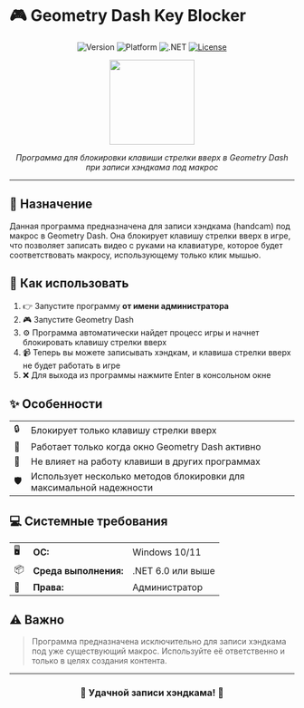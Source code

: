 # 🎮 Geometry Dash Key Blocker

<div align="center">

![Version](https://img.shields.io/badge/version-1.0.0-blue.svg?style=for-the-badge)
![Platform](https://img.shields.io/badge/platform-windows%2010%2F11-lightgrey.svg?style=for-the-badge)
![.NET](https://img.shields.io/badge/.NET-6.0+-512BD4?style=for-the-badge&logo=dotnet)
[![License](https://img.shields.io/badge/license-MIT-green.svg?style=for-the-badge)](LICENSE)

<img src="https://i.imgur.com/OWjWKxC.png" width="150" />

*Программа для блокировки клавиши стрелки вверх в Geometry Dash при записи хэндкама под макрос*

</div>

---

## 📝 Назначение

Данная программа предназначена для записи хэндкама (handcam) под макрос в Geometry Dash. Она блокирует клавишу стрелки вверх в игре, что позволяет записать видео с руками на клавиатуре, которое будет соответствовать макросу, использующему только клик мышью.

## 🚀 Как использовать

1. 👉 Запустите программу **от имени администратора**
2. 🎮 Запустите Geometry Dash
3. ⚙️ Программа автоматически найдет процесс игры и начнет блокировать клавишу стрелки вверх
4. 📹 Теперь вы можете записывать хэндкам, и клавиша стрелки вверх не будет работать в игре
5. ❌ Для выхода из программы нажмите Enter в консольном окне

## ✨ Особенности

<table>
  <tr>
    <td>🔒</td>
    <td>Блокирует только клавишу стрелки вверх</td>
  </tr>
  <tr>
    <td>🎯</td>
    <td>Работает только когда окно Geometry Dash активно</td>
  </tr>
  <tr>
    <td>🔄</td>
    <td>Не влияет на работу клавиши в других программах</td>
  </tr>
  <tr>
    <td>🛡️</td>
    <td>Использует несколько методов блокировки для максимальной надежности</td>
  </tr>
</table>

## 💻 Системные требования

<table>
  <tr>
    <td>🖥️</td>
    <td><b>ОС:</b></td>
    <td>Windows 10/11</td>
  </tr>
  <tr>
    <td>📦</td>
    <td><b>Среда выполнения:</b></td>
    <td>.NET 6.0 или выше</td>
  </tr>
  <tr>
    <td>👑</td>
    <td><b>Права:</b></td>
    <td>Администратор</td>
  </tr>
</table>

## ⚠️ Важно

> Программа предназначена исключительно для записи хэндкама под уже существующий макрос. Используйте её ответственно и только в целях создания контента.

---

<div align="center">

### 🌟 Удачной записи хэндкама! 🌟

</div> 
